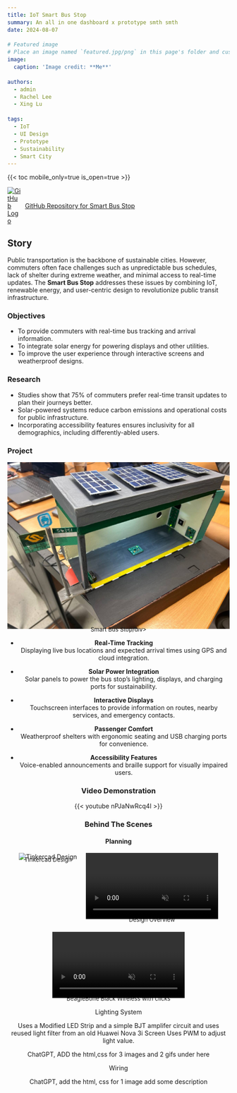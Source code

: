 ```yaml
---
title: IoT Smart Bus Stop
summary: An all in one dashboard x prototype smth smth
date: 2024-08-07

# Featured image
# Place an image named `featured.jpg/png` in this page's folder and customize its options here.
image:
  caption: 'Image credit: **Me**'

authors:
  - admin
  - Rachel Lee
  - Xing Lu

tags:
  - IoT 
  - UI Design
  - Prototype
  - Sustainability
  - Smart City
---
```



{{< toc mobile_only=true is_open=true >}}

<a href="https://github.com/Cayden2606/Smart-Bus-Stop" style="display: flex; align-items: center;" target="_blank">
  <img src="https://github.githubassets.com/images/modules/logos_page/GitHub-Mark.png" alt="GitHub Logo" style="width: 30px; margin-right: 10px;">
  GitHub Repository for Smart Bus Stop
</a>

## Story

Public transportation is the backbone of sustainable cities. However, commuters often face challenges such as unpredictable bus schedules, lack of shelter during extreme weather, and minimal access to real-time updates. The **Smart Bus Stop** addresses these issues by combining IoT, renewable energy, and user-centric design to revolutionize public transit infrastructure.

### Objectives

- To provide commuters with real-time bus tracking and arrival information.
- To integrate solar energy for powering displays and other utilities.
- To improve the user experience through interactive screens and weatherproof designs.

### Research

- Studies show that 75% of commuters prefer real-time transit updates to plan their journeys better.
- Solar-powered systems reduce carbon emissions and operational costs for public infrastructure.
- Incorporating accessibility features ensures inclusivity for all demographics, including differently-abled users.

### Project

<div style="text-align: center;">
  <img src="Media/busprototype.jpeg" alt="Wiring Diagram" style="max-width: 100%; height: auto;">
  <div style="font-size: small; margin-top: -10px;">Smart Bus Stop/div>
</div>

- **Real-Time Tracking**  
  Displaying live bus locations and expected arrival times using GPS and cloud integration.
  
- **Solar Power Integration**  
  Solar panels to power the bus stop’s lighting, displays, and charging ports for sustainability.
  
- **Interactive Displays**  
  Touchscreen interfaces to provide information on routes, nearby services, and emergency contacts.
  
- **Passenger Comfort**  
  Weatherproof shelters with ergonomic seating and USB charging ports for convenience.
  
- **Accessibility Features**  
  Voice-enabled announcements and braille support for visually impaired users.

### Video Demonstration  
{{< youtube nPJaNwRcq4I >}}

### Behind The Scenes
#### Planning
<div style="display: flex; flex-wrap: wrap; justify-content: center; gap: 20px;">
  <div style="text-align: center;">
    <img src="tinkercad.png" alt="Tinkercad Design" style="max-width: 100%; height: auto;">
    <div style="font-size: small; margin-top: -10px;">Tinkercad Design</div>
  </div>
  <div style="text-align: center;">
    <video autoplay loop muted style="max-width: 100%; height: auto;">
      <source src="busmodel.mp4" type="video/mp4">
      Your browser does not support the video tag.
    </video>
    <div style="font-size: small; margin-top: -10px;">Design Overview</div>
  </div>
  <div style="text-align: center;">
    <video autoplay loop muted style="max-width: 100%; height: auto;">
      <source src="BBBWs.mp4" type="video/mp4">
      Your browser does not support the video tag.
    </video>
    <div style="font-size: small; margin-top: -10px;">BeagleBone Black Wireless with clicks</div>
  </div>
</div>


Lighting System

Uses a Modified LED Strip and a simple BJT amplifer circuit and uses reused light filter from an old Huawei Nova 3i Screen
Uses PWM to adjust light value.

ChatGPT, ADD the html,css for 3 images and 2 gifs under here


Wiring 

ChatGPT, add the html, css for 1 image 
add some description


<!-- <div style="display: flex; flex-wrap: wrap; justify-content: center; gap: 20px;">
  <div style="text-align: center;">
    <img src="featured.jpg" alt="Smart Bus Stop Prototype" style="max-width: 100%; height: auto;">
    <div style="font-size: small; margin-top: -10px;">Smart Bus Stop Prototype</div>
  </div>
  <div style="text-align: center;">
    <img src="solar-panel.jpg" alt="Solar Panels in Action" style="max-width: 100%; height: auto;">
    <div style="font-size: small; margin-top: -10px;">Solar Panels in Action</div>
  </div>
  <div style="text-align: center;">
    <img src="display.jpg" alt="Interactive Display Panel" style="max-width: 100%; height: auto;">
    <div style="font-size: small; margin-top: -10px;">Interactive Display Panel</div>
  </div>
  <div style="text-align: center;">
    <img src="tracking.jpg" alt="Live Bus Tracking Interface" style="max-width: 100%; height: auto;">
    <div style="font-size: small; margin-top: -10px;">Live Bus Tracking Interface</div>
  </div>
</div> -->
